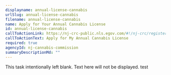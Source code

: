 ```yaml
---
displayname: annual-license-cannabis
urlSlug: annual-license-cannabis
filename: annual-license-cannabis
name: Apply for Your Annual Cannabis License
id: annual-license-cannabis
callToActionLink: https://nj-crc-public.nls.egov.com/#!/nj-crc/register
callToActionText: Apply for My Annual Cannabis License
required: true
agencyId: nj-cannabis-commission
summaryDescriptionMd: ""
---
```


This task intentionally left blank. Text here will not be displayed. test
